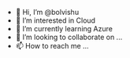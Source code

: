- 👋 Hi, I’m @bolvishu
- 👀 I’m interested in Cloud
- 🌱 I’m currently learning Azure
- 💞️ I’m looking to collaborate on ...
- 📫 How to reach me ...

<!---
bolvishu/bolvishu is a ✨ special ✨ repository because its `README.md` (this file) appears on your GitHub profile.
You can click the Preview link to take a look at your changes.
--->
